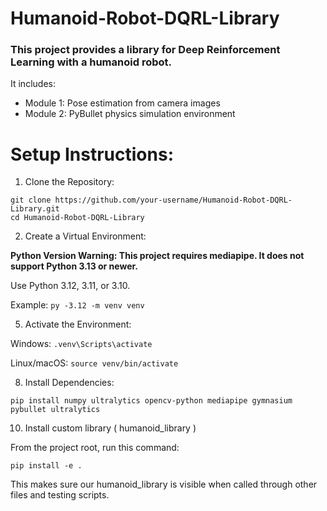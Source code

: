 # Humanoid-Robot-DQRL-Library

### This project provides a library for Deep Reinforcement Learning with a humanoid robot.

It includes:
- Module 1: Pose estimation from camera images
- Module 2: PyBullet physics simulation environment

# Setup Instructions:

1) Clone the Repository:
```
git clone https://github.com/your-username/Humanoid-Robot-DQRL-Library.git
cd Humanoid-Robot-DQRL-Library
```

2) Create a Virtual Environment:

**Python Version Warning: This project requires mediapipe. It does not support Python 3.13 or newer.**

Use Python 3.12, 3.11, or 3.10.

Example: `py -3.12 -m venv venv`

5) Activate the Environment:

Windows: `.venv\Scripts\activate`

Linux/macOS: `source venv/bin/activate`

8) Install Dependencies:

`pip install numpy ultralytics opencv-python mediapipe gymnasium pybullet ultralytics`

10) Install custom library ( humanoid_library )

From the project root, run this command:

`pip install -e .`

This makes sure our humanoid_library is visible when called through other files and testing scripts.

